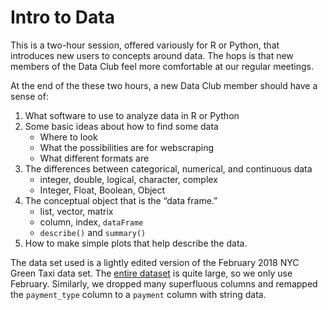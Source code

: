 # Intro to Data

This is a two-hour session, offered variously for R or Python, that introduces
new users to concepts around data. The hops is that new members of the Data
Club feel more comfortable at our regular meetings.

At the end of the these two hours, a new Data Club member should have a sense
of:

1. What software to use to analyze data in R or Python
1. Some basic ideas about how to find some data
    * Where to look
    * What the possibilities are for webscraping
    * What different formats are
1. The differences between categorical, numerical, and continuous data
    * integer, double, logical, character, complex
    * Integer, Float, Boolean, Object
1. The conceptual object that is the “data frame.”
    * list, vector, matrix
    * column, index, `dataFrame`
    * `describe()` and `summary()`
1. How to make simple plots that help describe the data.

The data set used is a lightly edited version of the February 2018 NYC Green
Taxi data set. The [entire
dataset](https://data.cityofnewyork.us/Transportation/2018-Green-Taxi-Trip-Data/w7fs-fd9i)
is quite large, so we only use February. Similarly, we dropped many
superfluous columns and remapped the `payment_type` column to a `payment`
column with string data.
